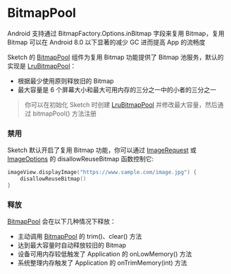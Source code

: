 # BitmapPool

Android 支持通过 BitmapFactory.Options.inBitmap 字段来复用 Bitmap，复用 Bitmap 可以在 Android 8.0 以下显著的减少 GC 进而提高
App 的流畅度

Sketch 的 [BitmapPool] 组件为复用 Bitmap 功能提供了 Bitmap 池服务，默认的实现是 [LruBitmapPool]：

* 根据最少使用原则释放旧的 Bitmap
* 最大容量是 6 个屏幕大小和最大可用内存的三分之一中的小者的三分之一

> 你可以在初始化 Sketch 时创建 [LruBitmapPool] 并修改最大容量，然后通过 bitmapPool() 方法注册

### 禁用

Sketch 默认开启了复用 Bitmap 功能，你可以通过 [ImageRequest] 或 [ImageOptions] 的 disallowReuseBitmap 函数控制它:

```kotlin
imageView.displayImage("https://www.sample.com/image.jpg") {
    disallowReuseBitmap()
}
```

### 释放

[BitmapPool] 会在以下几种情况下释放：

* 主动调用 [BitmapPool] 的 trim()、clear() 方法
* 达到最大容量时自动释放较旧的 Bitmap
* 设备可用内存较低触发了 Application 的 onLowMemory() 方法
* 系统整理内存触发了 Application 的 onTrimMemory(int) 方法

[BitmapPool]: ../../sketch/src/main/java/com/github/panpf/sketch/cache/BitmapPool.kt

[LruBitmapPool]: ../../sketch/src/main/java/com/github/panpf/sketch/cache/internal/LruBitmapPool.kt

[ImageRequest]: ../../sketch/src/main/java/com/github/panpf/sketch/request/ImageRequest.kt

[ImageOptions]: ../../sketch/src/main/java/com/github/panpf/sketch/request/ImageOptions.kt
